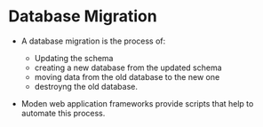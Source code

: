 # Database Migration

- A database migration is the process of:
	- Updating the schema
	- creating a new database from the updated schema
	- moving data from the old database to the new one
	- destroyng the old database.

- Moden web application frameworks provide scripts that help to automate this process.
